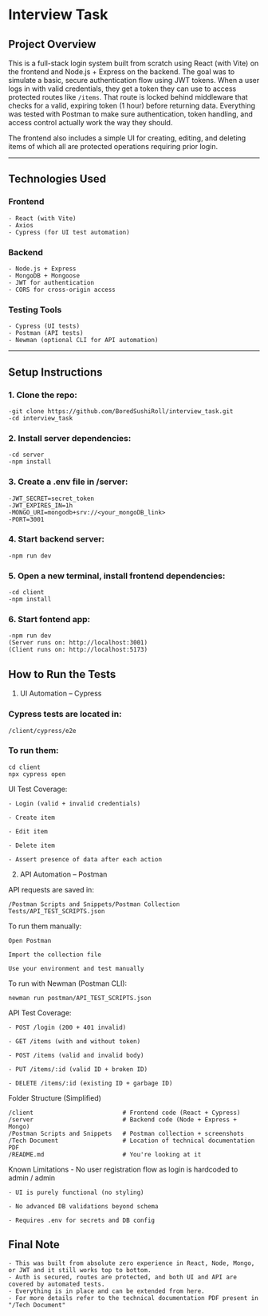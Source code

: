 # Interview Task

## Project Overview

This is a full-stack login system built from scratch using React (with Vite) on the frontend and Node.js + Express on the backend. The goal was to simulate a basic, secure authentication flow using JWT tokens. When a user logs in with valid credentials, they get a token they can use to access protected routes like `/items`. That route is locked behind middleware that checks for a valid, expiring token (1 hour) before returning data. 
Everything was tested with Postman to make sure authentication, token handling, and access control actually work the way they should.

The frontend also includes a simple UI for creating, editing, and deleting items of which all are protected operations requiring prior login.

---

## Technologies Used

### Frontend
    - React (with Vite)
    - Axios
    - Cypress (for UI test automation)

### Backend
    - Node.js + Express
    - MongoDB + Mongoose
    - JWT for authentication
    - CORS for cross-origin access

### Testing Tools
    - Cypress (UI tests)
    - Postman (API tests)
    - Newman (optional CLI for API automation)

---

## Setup Instructions

### 1. Clone the repo:
    -git clone https://github.com/BoredSushiRoll/interview_task.git
    -cd interview_task

### 2. Install server dependencies:
    -cd server
    -npm install  

### 3. Create a .env file in /server:
    -JWT_SECRET=secret_token
    -JWT_EXPIRES_IN=1h
    -MONGO_URI=mongodb+srv://<your_mongoDB_link>
    -PORT=3001

### 4. Start backend server:
    -npm run dev

### 5. Open a new terminal, install frontend dependencies:
    -cd client
    -npm install

### 6. Start fontend app:
    -npm run dev
    (Server runs on: http://localhost:3001)
    (Client runs on: http://localhost:5173)


## How to Run the Tests
1. UI Automation – Cypress

### Cypress tests are located in:
    /client/cypress/e2e

### To run them:
    cd client
    npx cypress open

UI Test Coverage:

    - Login (valid + invalid credentials)

    - Create item

    - Edit item

    - Delete item

    - Assert presence of data after each action

2. API Automation – Postman

API requests are saved in:

    /Postman Scripts and Snippets/Postman Collection Tests/API_TEST_SCRIPTS.json

To run them manually:

    Open Postman

    Import the collection file

    Use your environment and test manually

To run with Newman (Postman CLI):

    newman run postman/API_TEST_SCRIPTS.json

API Test Coverage:

    - POST /login (200 + 401 invalid)

    - GET /items (with and without token)

    - POST /items (valid and invalid body)

    - PUT /items/:id (valid ID + broken ID)

    - DELETE /items/:id (existing ID + garbage ID)

Folder Structure (Simplified)

    /client                         # Frontend code (React + Cypress)
    /server                         # Backend code (Node + Express + Mongo)
    /Postman Scripts and Snippets   # Postman collection + screenshots
    /Tech Document                  # Location of technical documentation PDF
    /README.md                      # You're looking at it

Known Limitations
    - No user registration flow as login is hardcoded to admin / admin

    - UI is purely functional (no styling)

    - No advanced DB validations beyond schema

    - Requires .env for secrets and DB config 

## Final Note

    - This was built from absolute zero experience in React, Node, Mongo, or JWT and it still works top to bottom. 
    - Auth is secured, routes are protected, and both UI and API are covered by automated tests. 
    - Everything is in place and can be extended from here. 
    - For more details refer to the technical documentation PDF present in "/Tech Document"
    
